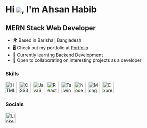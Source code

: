 # Hi ![](https://user-images.githubusercontent.com/18350557/176309783-0785949b-9127-417c-8b55-ab5a4333674e.gif), I'm Ahsan Habib

## MERN Stack Web Developer

- 🌍 Based in Barishal, Bangladesh
- 🖥️ Check out my portfolio at [Portfolio](https://ahsandevhub.com/)
- 🧠 Currently learning Backend Development
- 🤝 Open to collaborating on interesting projects as a developer

### Skills

<p align="left">
    <a href="#" rel="noreferrer" style="text-decoration: none;">
        <img src="https://raw.githubusercontent.com/danielcranney/readme-generator/main/public/icons/skills/html5-colored.svg" width="36" height="36" alt="HTML5" />&nbsp;
    </a>    
    <a href="#" rel="noreferrer" style="text-decoration: none;">
        <img src="https://raw.githubusercontent.com/danielcranney/readme-generator/main/public/icons/skills/css3-colored.svg" width="36" height="36" alt="CSS3" />&nbsp;
    </a> 
    <a href="#" rel="noreferrer" style="text-decoration: none;">
        <img src="https://raw.githubusercontent.com/danielcranney/readme-generator/main/public/icons/skills/javascript-colored.svg" width="36" height="36" alt="JavaScript" />&nbsp;
    </a> 
    <a href="#" rel="noreferrer" style="text-decoration: none;">
        <img src="https://raw.githubusercontent.com/danielcranney/readme-generator/main/public/icons/skills/react-colored.svg" width="36" height="36" alt="React" />&nbsp;
    </a> 
    <a href="#" rel="noreferrer" style="text-decoration: none;"> 
        <img src="https://raw.githubusercontent.com/danielcranney/readme-generator/main/public/icons/skills/tailwindcss-colored.svg" width="36" height="36" alt="TailwindCSS" />&nbsp;
    </a> 
    <a href="#" rel="noreferrer" style="text-decoration: none;">
        <img src="https://miro.medium.com/v2/resize:fit:800/1*v2vdfKqD4MtmTSgNP0o5cg.png" width="36" height="36" alt="NodeJS" />&nbsp;
    </a> 
    <a href="#" rel="noreferrer" style="text-decoration: none;">
        <img src="https://miro.medium.com/v2/resize:fit:512/1*doAg1_fMQKWFoub-6gwUiQ.png" width="36" height="36" alt="MongoDB" />&nbsp;
    </a> 
    <a href="#" rel="noreferrer" style="text-decoration: none;">
        <img src="https://www.ignazkastl.de/static/media/expressjs_logo_icon_169185.e3d4f9e5c8b469e45838.png" width="36" height="36" alt="ExpressJS" />&nbsp;
    </a> 
</p>

### Socials

<p align="left"> 
    <a href="https://www.linkedin.com/in/sheikh-ahsan-habib-arman-bb874920b/" target="_blank" rel="noreferrer" style="text-decoration: none;">
        <img src="https://raw.githubusercontent.com/danielcranney/readme-generator/main/public/icons/socials/linkedin.svg" width="32" height="32" alt="LinkedIn" />&nbsp;
    </a> 
</p>
